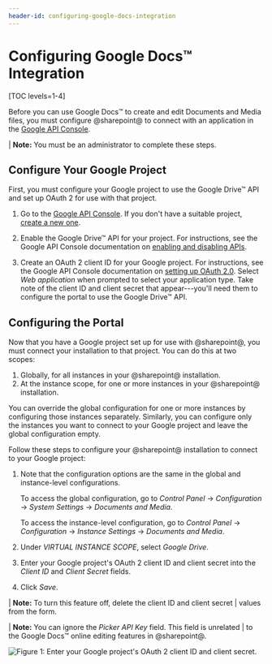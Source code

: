```yaml
---
header-id: configuring-google-docs-integration
---
```


# Configuring Google Docs™ Integration

[TOC levels=1-4]

Before you can use Google Docs&trade; to create and edit Documents and Media 
files, you must configure @sharepoint@ to connect with an application in the 
[Google API Console](https://console.developers.google.com). 

| **Note:** You must be an administrator to complete these steps. 

## Configure Your Google Project

First, you must configure your Google project to use the Google Drive&trade; 
API and set up OAuth 2 for use with that project. 

1.  Go to the
    [Google API Console](https://console.developers.google.com). 
    If you don't have a suitable project, 
    [create a new one](https://support.google.com/googleapi/answer/6251787?hl=en&ref_topic=7014522). 

2.  Enable the Google Drive&trade; API for your project. For instructions, see 
    the Google API Console documentation on 
    [enabling and disabling APIs](https://support.google.com/googleapi/answer/6158841). 

3.  Create an OAuth 2 client ID for your Google project. For instructions, see 
    the Google API Console documentation on 
    [setting up OAuth 2.0](https://support.google.com/googleapi/answer/6158849). 
    Select *Web application* when prompted to select your application type. Take 
    note of the client ID and client secret that appear---you'll need them to 
    configure the portal to use the Google Drive&trade; API. 

## Configuring the Portal

Now that you have a Google project set up for use with @sharepoint@, you must 
connect your installation to that project. You can do this at two scopes: 

1.  Globally, for all instances in your @sharepoint@ installation.
2.  At the instance scope, for one or more instances in your @sharepoint@ 
    installation. 

You can override the global configuration for one or more instances by 
configuring those instances separately. Similarly, you can configure only the 
instances you want to connect to your Google project and leave the global 
configuration empty. 

Follow these steps to configure your @sharepoint@ installation to connect to your 
Google project: 

1.  Note that the configuration options are the same in the global and 
    instance-level configurations. 

    To access the global configuration, go to *Control Panel* &rarr; 
    *Configuration* &rarr; *System Settings* &rarr; *Documents and Media*. 

    To access the instance-level configuration, go to *Control Panel* &rarr; 
    *Configuration* &rarr; *Instance Settings* &rarr; *Documents and Media*. 

2.  Under *VIRTUAL INSTANCE SCOPE*, select *Google Drive*. 

3.  Enter your Google project's OAuth 2 client ID and client secret into the 
    *Client ID* and *Client Secret* fields. 

4.  Click *Save*. 

| **Note:** To turn this feature off, delete the client ID and client secret 
| values from the form. 

| **Note:** You can ignore the *Picker API Key* field. This field is unrelated 
| to the Google Docs&trade; online editing features in @sharepoint@. 

![Figure 1: Enter your Google project's OAuth 2 client ID and client secret.](../../../../images/google-drive-system-settings.png)
